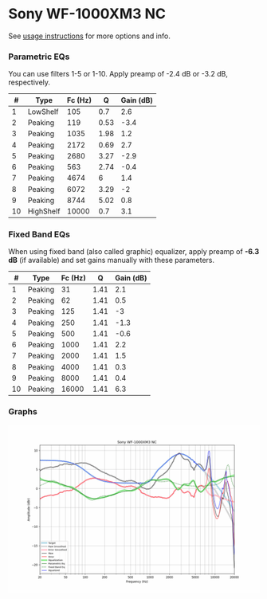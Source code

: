 # Sony WF-1000XM3 NC
See [usage instructions](https://github.com/jaakkopasanen/AutoEq#usage) for more options and info.

### Parametric EQs
You can use filters 1-5 or 1-10. Apply preamp of -2.4 dB or -3.2 dB, respectively.

|   # | Type      |   Fc (Hz) |    Q |   Gain (dB) |
|-----|-----------|-----------|------|-------------|
|   1 | LowShelf  |       105 | 0.7  |         2.6 |
|   2 | Peaking   |       119 | 0.53 |        -3.4 |
|   3 | Peaking   |      1035 | 1.98 |         1.2 |
|   4 | Peaking   |      2172 | 0.69 |         2.7 |
|   5 | Peaking   |      2680 | 3.27 |        -2.9 |
|   6 | Peaking   |       563 | 2.74 |        -0.4 |
|   7 | Peaking   |      4674 | 6    |         1.4 |
|   8 | Peaking   |      6072 | 3.29 |        -2   |
|   9 | Peaking   |      8744 | 5.02 |         0.8 |
|  10 | HighShelf |     10000 | 0.7  |         3.1 |

### Fixed Band EQs
When using fixed band (also called graphic) equalizer, apply preamp of **-6.3 dB** (if available) and set gains manually with these parameters.

|   # | Type    |   Fc (Hz) |    Q |   Gain (dB) |
|-----|---------|-----------|------|-------------|
|   1 | Peaking |        31 | 1.41 |         2.1 |
|   2 | Peaking |        62 | 1.41 |         0.5 |
|   3 | Peaking |       125 | 1.41 |        -3   |
|   4 | Peaking |       250 | 1.41 |        -1.3 |
|   5 | Peaking |       500 | 1.41 |        -0.6 |
|   6 | Peaking |      1000 | 1.41 |         2.2 |
|   7 | Peaking |      2000 | 1.41 |         1.5 |
|   8 | Peaking |      4000 | 1.41 |         0.3 |
|   9 | Peaking |      8000 | 1.41 |         0.4 |
|  10 | Peaking |     16000 | 1.41 |         6.3 |

### Graphs
![](./Sony%20WF-1000XM3%20NC.png)
